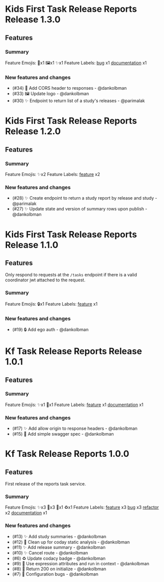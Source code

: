 # Kids First Task Release Reports Release 1.3.0

## Features

### Summary

Feature Emojis: 🔧x1 🖼x1 ✨x1
Feature Labels: [bug](https://api.github.com/repos/kids-first/kf-task-release-reports/labels/bug) x1 [documentation](https://api.github.com/repos/kids-first/kf-task-release-reports/labels/documentation) x1

### New features and changes

- (#34) 🔧 Add CORS header to responses - @dankolbman
- (#33) 🖼 Update logo - @dankolbman
- (#30) ✨ Endpoint to return list of a study's releases - @parimalak

# Kids First Task Release Reports Release 1.2.0

## Features

### Summary

Feature Emojis: ✨x2
Feature Labels: [feature](https://api.github.com/repos/kids-first/kf-task-release-reports/labels/feature) x2

### New features and changes

- (#28) ✨ Create endpoint to return a study report by release and study - @parimalak
- (#27) ✨ Update state and version of summary rows upon publish - @dankolbman


# Kids First Task Release Reports Release 1.1.0

## Features

Only respond to requests at the `/tasks` endpoint if there is a valid coordinator jwt attached to the request.

### Summary

Feature Emojis: 🔒x1
Feature Labels: [feature](https://api.github.com/repos/kids-first/kf-task-release-reports/labels/feature) x1

### New features and changes

- (#19) 🔒 Add ego auth - @dankolbman

# Kf Task Release Reports Release 1.0.1

## Features

### Summary

Feature Emojis: ✨x1 📝x1
Feature Labels: [feature](https://api.github.com/repos/kids-first/kf-task-release-reports/labels/feature) x1 [documentation](https://api.github.com/repos/kids-first/kf-task-release-reports/labels/documentation) x1

### New features and changes

- (#17) ✨ Add allow origin to response headers - @dankolbman
- (#15) 📝 Add simple swagger spec - @dankolbman

# Kf Task Release Reports 1.0.0

## Features

First release of the reports task service.

### Summary

Feature Emojis: ✨x3 🐛x3 🚨x1 ♻️x1
Feature Labels: [feature](https://api.github.com/repos/kids-first/kf-task-release-reports/labels/feature) x3 [bug](https://api.github.com/repos/kids-first/kf-task-release-reports/labels/bug) x3 [refactor](https://api.github.com/repos/kids-first/kf-task-release-reports/labels/refactor) x2 [documentation](https://api.github.com/repos/kids-first/kf-task-release-reports/labels/documentation) x1

### New features and changes

- (#13) ✨ Add study summaries - @dankolbman
- (#12) 🚨 Clean up for coday static analysis - @dankolbman
- (#11) ✨ Add release summary - @dankolbman
- (#10) ✨ Cancel route - @dankolbman
- (#6) ♻️ Update codacy badge - @dankolbman
- (#9) 🐛 Use expression attributes and run in context - @dankolbman
- (#8) 🐛 Return 200 on initialize - @dankolbman
- (#7) 🐛 Configuration bugs - @dankolbman
